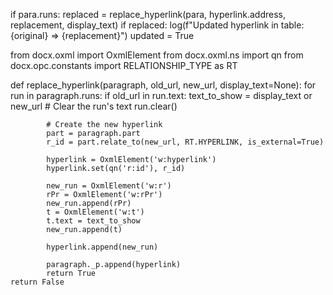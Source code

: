 if para.runs:
    replaced = replace_hyperlink(para, hyperlink.address, replacement, display_text)
    if replaced:
        log(f"Updated hyperlink in table: {original} => {replacement}")
        updated = True



from docx.oxml import OxmlElement
from docx.oxml.ns import qn
from docx.opc.constants import RELATIONSHIP_TYPE as RT

def replace_hyperlink(paragraph, old_url, new_url, display_text=None):
    for run in paragraph.runs:
        if old_url in run.text:
            text_to_show = display_text or new_url
            # Clear the run's text
            run.clear()

            # Create the new hyperlink
            part = paragraph.part
            r_id = part.relate_to(new_url, RT.HYPERLINK, is_external=True)

            hyperlink = OxmlElement('w:hyperlink')
            hyperlink.set(qn('r:id'), r_id)

            new_run = OxmlElement('w:r')
            rPr = OxmlElement('w:rPr')
            new_run.append(rPr)
            t = OxmlElement('w:t')
            t.text = text_to_show
            new_run.append(t)

            hyperlink.append(new_run)

            paragraph._p.append(hyperlink)
            return True
    return False
